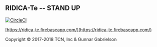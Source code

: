 ## RIDICA-Te -- STAND UP

[![CircleCI](https://circleci.com/gh/gunn4r/ridica-te/tree/master.svg?style=svg)](https://circleci.com/gh/gunn4r/ridica-te/tree/master)

[https://ridica-te.firebaseapp.com/](https://ridica-te.firebaseapp.com/)

Copyright &copy; 2017-2018 TCN, Inc & Gunnar Gabrielson